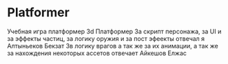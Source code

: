 # Platformer
Учебная игра платформер
3d Платформер
За скрипт персонажа, за UI и за эффекты частиц, за логику оружия и за пост эфеекты отвечал я Алтыньеков Бекзат
Зв логику врагов а так же за их анимации, а так же за нахождения некоторых ассетов отвечает Айкешов Елжас
